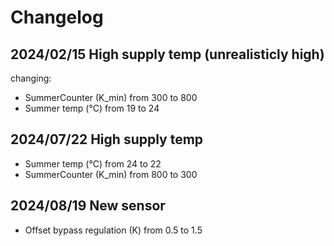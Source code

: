 # Changelog

## 2024/02/15 High supply temp (unrealisticly high)
changing:
 
  - SummerCounter (K_min) from 300 to 800
  - Summer temp (°C) from 19 to 24

## 2024/07/22 High supply temp

- Summer temp (°C) from 24 to 22
- SummerCounter (K_min) from 800 to 300

## 2024/08/19 New sensor

- Offset bypass regulation (K) from 0.5 to 1.5